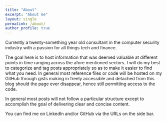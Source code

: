 ```yaml
---
title: "About"
excerpt: "About me"
layout: single
permalink: /about/
author_profile: true
---
```


Currently a twenty-something year old consultant in the computer security industry with a passion for all things tech and finance.

The goal here is to host information that was deemed valuable at different points in time ranging across the afore mentioned sectors. I will do my best to categorize and tag posts appropriately so as to make it easier to find what you need. In general most reference files or code will be hosted on my GitHub through gists making in freely accessible and detached from this blog should the page ever disappear, hence still permitting access to the code.

In general most posts will not follow a particular structure except to accomplish the goal of delivering clear and concise content.

You can find me on LinkedIn and/or GitHub via the URLs on the side bar.
